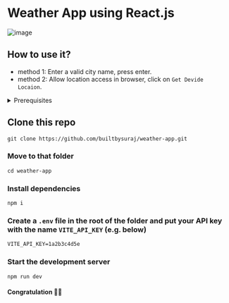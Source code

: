 # Weather App using React.js
![image](https://user-images.githubusercontent.com/77146598/232045022-5093e7bd-857c-4380-a196-af97609e035e.png)


## How to use it?
- method 1:  Enter a valid city name, press enter.
- method 2:  Allow location access in browser, click on `Get Devide Locaion`.

<details closed><summary> Prerequisites </summary>

1. Node.js 17.0 +
1. Api key of `openweather`

</details>

## Clone this repo
```
git clone https://github.com/builtbysuraj/weather-app.git
```
### Move to that folder
```
cd weather-app
```
### Install dependencies
```
npm i
```
### Create a `.env` file in the root of the folder and put your API key with the name `VITE_API_KEY` (e.g. below)
```
VITE_API_KEY=1a2b3c4d5e
```
### Start the development server
```
npm run dev
```
#### Congratulation 🎉🎉
